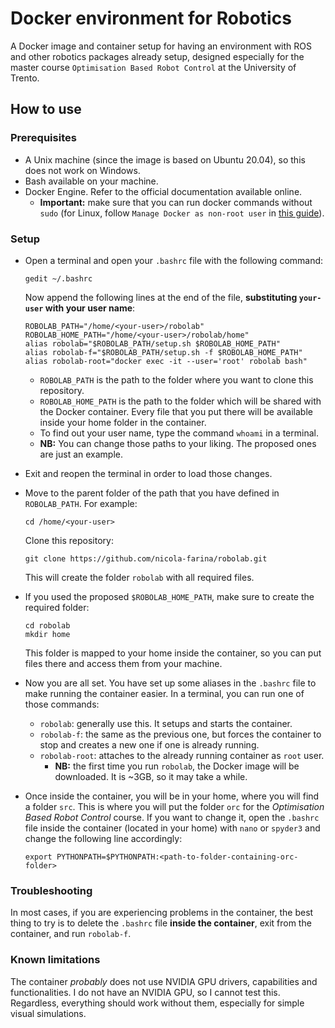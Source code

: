 # Docker environment for Robotics
A Docker image and container setup for having an environment with ROS and other robotics packages already setup, designed especially for the master course `Optimisation Based Robot Control` at the University of Trento.

## How to use
### Prerequisites
- A Unix machine (since the image is based on Ubuntu 20.04), so this does not work on Windows.
- Bash available on your machine.
- Docker Engine. Refer to the official documentation available online.
  - **Important:** make sure that you can run docker commands without `sudo` (for Linux, follow `Manage Docker as non-root user` in [this guide](https://docs.docker.com/engine/install/linux-postinstall/)).
  
### Setup
- Open a terminal and open your `.bashrc` file with the following command:
  ```
  gedit ~/.bashrc
  ```
  Now append the following lines at the end of the file, **substituting `your-user` with your user name**:
  ```
  ROBOLAB_PATH="/home/<your-user>/robolab"
  ROBOLAB_HOME_PATH="/home/<your-user>/robolab/home"
  alias robolab="$ROBOLAB_PATH/setup.sh $ROBOLAB_HOME_PATH"
  alias robolab-f="$ROBOLAB_PATH/setup.sh -f $ROBOLAB_HOME_PATH"
  alias robolab-root="docker exec -it --user='root' robolab bash"
  ```
  - `ROBOLAB_PATH` is the path to the folder where you want to clone this repository.
  - `ROBOLAB_HOME_PATH` is the path to the folder which will be shared with the Docker container. Every file that you put there will be available inside your home folder in the container.
  - To find out your user name, type the command `whoami` in a terminal.
  - **NB:** You can change those paths to your liking. The proposed ones are just an example.
  
- Exit and reopen the terminal in order to load those changes.
  
- Move to the parent folder of the path that you have defined in `ROBOLAB_PATH`. For example:
  ```
  cd /home/<your-user>
  ```
  Clone this repository:
  ```
  git clone https://github.com/nicola-farina/robolab.git
  ```
  This will create the folder `robolab` with all required files.

- If you used the proposed `$ROBOLAB_HOME_PATH`, make sure to create the required folder:
  ```
  cd robolab
  mkdir home
  ```
  This folder is mapped to your home inside the container, so you can put files there and access them from your machine.

- Now you are all set. You have set up some aliases in the `.bashrc` file to make running the container easier. In a terminal, you can run one of those commands:
  - `robolab`: generally use this. It setups and starts the container.
  - `robolab-f`: the same as the previous one, but forces the container to stop and creates a new one if one is already running.
  - `robolab-root`: attaches to the already running container as `root` user.
    - **NB:** the first time you run `robolab`, the Docker image will be downloaded. It is ~3GB, so it may take a while.
  
- Once inside the container, you will be in your home, where you will find a folder `src`. This is where you will put the folder `orc` for the *Optimisation Based Robot Control* course. If you want to change it, open the `.bashrc` file inside the container (located in your home) with `nano` or `spyder3` and change the following line accordingly: 
  ```
  export PYTHONPATH=$PYTHONPATH:<path-to-folder-containing-orc-folder>
  ```

### Troubleshooting
In most cases, if you are experiencing problems in the container, the best thing to try is to delete the `.bashrc` file **inside the container**, exit from the container, and run `robolab-f`.

### Known limitations
The container *probably* does not use NVIDIA GPU drivers, capabilities and functionalities. I do not have an NVIDIA GPU, so I cannot test this. Regardless, everything should work without them, especially for simple visual simulations.
